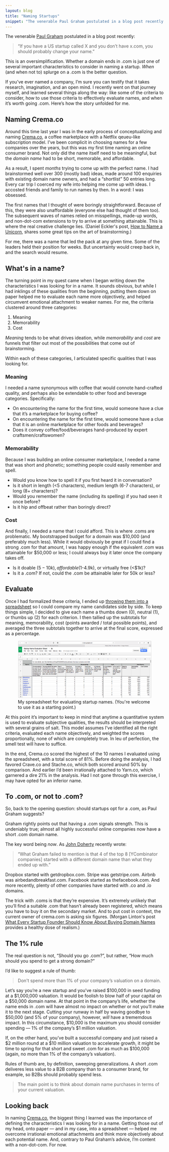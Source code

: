 ```yaml
---
layout: blog
title: "Naming Startups"
snippet: "The venerable Paul Graham postulated in a blog post recently: If you have a US startup called X and you don’t have x.com, you should probably change your name. This is an oversimplification. Whether the domain ends in .com is just one of several important characteristics to consider."
---
```


The venerable [Paul Graham](http://paulgraham.com/name.html) postulated in a blog post recently:

> “If you have a US startup called X and you don’t have x.com, you should probably change your name.”

This is an oversimplification. Whether a domain ends in .com is just one of several important characteristics to consider in naming a startup. _When_ (and when not to) splurge on a .com is the better question.

If you’ve ever named a company, I’m sure you can testify that it takes research, imagination, and an open mind. I recently went on that journey myself, and learned several things along the way: like some of the criteria to consider, how to use those criteria to effectively evaluate names, and when it’s worth going .com. Here’s how the story unfolded for me.

## Naming Crema.co
Around this time last year I was in the early process of conceptualizing and naming [Crema.co](http://crema.co/), a coffee marketplace with a Netflix qeueu-like subscription model. I’ve been complicit in choosing names for a few companies over the years, but this was my first time naming an online consumer brand. Not only did the name itself need to be meaningful, but the _domain name_ had to be short, memorable, and affordable.

As a result, I spent _months_ trying to come up with the perfect name. I had brainstormed well over 300 (mostly bad) ideas, made around 100 enquiries with existing domain name owners, and had a “shortlist” 50 entries long. Every car trip I coerced my wife into helping me come up with ideas. I accosted friends and family to run names by then. In a word: I was obsessed.

The first names that I thought of were boringly straightforward. Because of this, they were also unaffordable (everyone else had thought of them too). The subsequent waves of names relied on misspellings, made-up words, and non-dot-com extensions to try to arrive at something attainable. This is where the real creative challenge lies. (Daniel Eckler's post, [How to Name a Unicorn](https://blog.growth.supply/how-to-name-a-unicorn-what-you-need-to-know-about-naming-a-billion-dollar-startup-e52b12cd7f77), shares some great tips on the art of brainstorming.)

For me, there was a name that led the pack at any given time. Some of the leaders held their position for weeks. But uncertainty would creep back in, and the search would resume.

## What's in a name?
The turning point in my quest came when I began writing down the characteristics I was looking for in a name. It sounds obvious, but while I had inklings of these qualities from the beginning, putting them down on paper helped me to evaluate each name more objectively, and helped circumvent emotional attachment to weaker names. For me, the criteria clustered around three categories:

1. Meaning
2. Memorability
3. Cost

_Meaning_ tends to be what drives ideation, while _memorability_ and _cost_ are funnels that filter out most of the possibilities that come out of brainstorming.

Within each of these categories, I articulated specific qualities that I was looking for.

### Meaning	
I needed a name synonymous with coffee that would connote hand-crafted quality, and perhaps also be extendable to other food and beverage categories. Specifically:

* On encountering the name for the first time, would someone have a clue that it’s a marketplace for buying coffee?
* On encountering the name for the first time, would someone have a clue that it is an online marketplace for other foods and beverages?
* Does it convey coffee/food/beverages hand-produced by expert craftsmen/craftswomen?

### Memorability
Because I was building an online consumer marketplace, I needed a name that was short and phonetic; something people could easily remember and spell.

* Would you know how to spell it if you first heard it in conversation?
* Is it short in length (<5 characters), medium length (6-7 characters), or long (8+ characters)?
* Would you remember the name (including its spelling) if you had seen it once before?
* Is it hip and offbeat rather than boringly direct?

### Cost
And finally, I needed a name that I could afford. This is where .coms are problematic. My bootstrapped budget for a domain was $10,000 (and preferably much less). While it would obviously be great if I could find a strong .com for that amount, I was happy enough if the equivalent .com was attainable for $50,000 or less; I could always buy it later once the company takes off.

* Is it doable ($5-10k), affordable ($1-4.9k), or virtually free (<$1k)?	
* Is it a .com? If not, could the .com be attainable later for 50k or less?

## Evaluate
Once I had formalized these criteria, I ended up [throwing them into a spreadsheet](https://docs.google.com/a/crema.co/spreadsheets/d/1dP-i-gWNh7yyJemKN6-PjdsXZbu_h0-_mz4XJmWa_ek/edit?usp=sharing) so I could compare my name candidates side by side. To keep things simple, I decided to give each name a thumbs down (0), neutral (1), or thumbs up (2) for each criterion. I then tallied up the subtotals for meaning, memorability, cost (points awarded / total possible points), and averaged the three subtotals together to arrive at the final score, expressed as a percentage.

<figure class="medium">
	<a href="https://docs.google.com/a/crema.co/spreadsheets/d/1dP-i-gWNh7yyJemKN6-PjdsXZbu_h0-_mz4XJmWa_ek/edit?usp=sharing"><img src="/resources/images/2015-09-08/spreadsheet.png" /></a>
	<figcaption>My spreadsheet for evaluating startup names. (You're welcome to use it as a starting point.)</figcaption>
</figure>

At this point it’s important to keep in mind that anytime a quantitative system is used to evaluate subjective qualities, the results should be interpreted with several grains of salt. This model assumes I’ve identified all the right criteria, evaluated each name objectively, and weighted the scores proportionally, none of which are completely true. In leu of perfection, the smell test will have to suffice.

In the end, Crema.co scored the highest of the 10 names I evaluated using the spreadsheet, with a total score of 81%. Before doing the analysis, I had favored Crave.co and Stache.co, which both scored around 50% by comparison. And earlier I’d been irrationally attached to Yarn.co, which garnered a dire 21% in the analysis. Had I not gone through this exercise, I may have opted for an inferior name.

## To .com, or not to .com?
So, back to the opening question: should startups opt for a .com, as Paul Graham suggests?

Graham rightly points out that having a .com signals strength. This is undeniably true; almost all highly successful online companies now have a short .com domain name.

The key word being _now_. As [John Doherty](http://www.johnfdoherty.com/startup-brand/) recently wrote:

> “What Graham failed to mention is that 4 of the top 8 [YCombinator companies] started with a different domain name than what they ended up with.”

Dropbox started with getdropbox.com. Stripe was getstripe.com. Airbnb was airbedandbreakfast.com. Facebook started as thefacebook.com. And more recently, plenty of other companies have started with .co and .io domains.

The trick with .coms is that they’re expensive. It’s extremely unlikely that you’ll find a suitable .com that hasn’t already been registered, which means you have to buy it on the secondary market. And to put cost in context, the current owner of crema.com is asking six figures. (Morgan Linton's post [What Every Startup Founder Should Know About Buying Domain Names](https://medium.com/life-learning/what-every-startup-founder-should-know-about-buying-domain-names-a6f04357b135) provides a healthy dose of realism.)

## The 1% rule
The real question is not, “Should you go .com?”, but rather, “How much should you spend to get a strong domain?”

I’d like to suggest a rule of thumb:

> Don't spend more than 1% of your company’s valuation on a domain.

Let’s say you’re a new startup and you’ve raised $100,000 in seed funding at a $1,000,000 valuation. It would be foolish to blow half of your capital on a $50,000 domain name. At that point in the company’s life, whether the name ends in .com will have almost no impact on whether or not you’ll make it to the next stage. Cutting your runway in half by waving goodbye to $50,000 (and 5% of your company), however, _will_ have a trememdous impact. In this circumstance, $10,000 is the maximum you should consider spending — 1% of the company’s $1 million valuation.

If, on the other hand, you’ve built a successful company and just raised a $2 million round at a $10 million valuation to accelerate growth, it might be time to spring for that short and sweet .com for as much as $100,000 (again, no more than 1% of the company’s valuation).

Rules of thumb are, by definition, sweeping generalizations. A short .com deliveres less value to a B2B company than to a consumer brand, for example, so B2Bs should probably spend less.

> The main point is to think about domain name purchases in terms of your current valuation.

## Looking back
In naming [Crema.co](http://crema.co/), the biggest thing I learned was the importance of defining the characteristics I was looking for in a name. Getting those out of my head, onto paper — and in my case, into a spreadsheet — helped me overcome irrational emotional attachments and think more objectively about each potential name. And, contrary to Paul Graham’s advice, I’m content with a non-dot-com. For now.